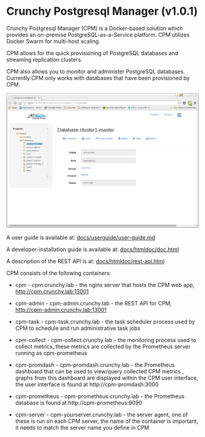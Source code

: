 Crunchy Postgresql Manager (v1.0.1)
==========================
Crunchy Postgresql Manager (CPM) is a Docker-based solution which
provides an on-premise PostgreSQL-as-a-Service platform. CPM utilizes
Docker Swarm for multi-host scaling.

CPM allows for the quick provisioning of PostgreSQL databases
and streaming replication clusters.  

CPM also allows you to monitor and administer PostgreSQL
databases.  Currently CPM only works with databases that have
been provisioned by CPM.

![CPM Web UI](./docs/cpm.png)

A user guide is available at:
[docs/userguide/user-guide.md](docs/userguide/user-guide.md)

A developer-installation guide is available at:
[docs/htmldoc/doc.html](https://rawgit.com/crunchydata/crunchy-postgresql-manager/master/docs/htmldoc/doc.html)

A description of the REST API is at:
[docs/htmldoc/rest-api.html](https://rawgit.com/crunchydata/crunchy-postgresql-manager/master/docs/htmldoc/rest-api.html)

CPM consists of the following containers:

* cpm - cpm.crunchy.lab - the nginx server that hosts the CPM web app, http://cpm.crunchy.lab:13001

* cpm-admin - cpm-admin.crunchy.lab - the REST API for CPM, http://cpm-admin.crunchy.lab:13001

* cpm-task - cpm-task.crunchy.lab - the task scheduler process used by CPM to schedule and run administrative task jobs

* cpm-collect - cpm-collect.crunchy.lab - the monitoring process used
to collect metrics, these metrics are collected by the Prometheus server
running as cpm-prometheus

* cpm-promdash - cpm-promdash.crunchy.lab - the Prometheus dashboard that can be used to view/query collected CPM metrics , graphs from this dashboard
are displayed within the CPM user interface, the user interface is
found at http://cpm-promdash:3000

* cpm-prometheus - cpm-prometheus.crunchy.lab - the Prometheus database
is found at http://cpm-prometheus:9090

* cpm-server - cpm-yourserver.crunchy.lab - the server agent, one of these is
run on each CPM server, the name of the container is important, it needs to
match the server name you define in CPM
